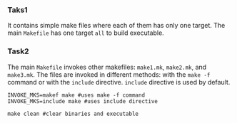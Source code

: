 ### Taks1
It contains simple make files where each of them has only one target.
The main `Makefile` has one target `all` to build executable.

### Task2
The main `Makefile` invokes other makefiles: `make1.mk`, `make2.mk`, and `make3.mk`.
The files are invoked in different methods: with the `make -f` command or with the `include` directive. `include` directive is used by default.

```
INVOKE_MKS=makef make #uses make -f command
INVOKE_MKS=include make #uses include directive

make clean #clear binaries and executable
```
